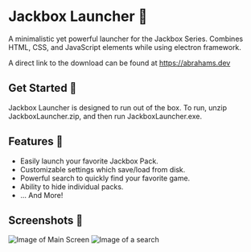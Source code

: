 # Jackbox Launcher 🚀

A minimalistic yet powerful launcher for the Jackbox Series.
Combines HTML, CSS, and JavaScript elements while using electron framework.

A direct link to the download can be found at https://abrahams.dev

## Get Started 🔰
Jackbox Launcher is designed to run out of the box. To run, unzip JackboxLauncher.zip, and then run JackboxLauncher.exe.


## Features 📃
* Easily launch your favorite Jackbox Pack.
* Customizable settings which save/load from disk.
* Powerful search to quickly find your favorite game.
* Ability to hide individual packs.
* ... And More!

## Screenshots 📸
![Image of Main Screen](https://abrahams.dev/images/gallery/launchermain.png)
![Image of a search](https://abrahams.dev/images/gallery/jbsearch.png)

